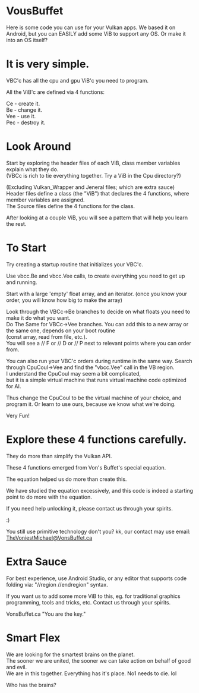 # VousBuffet

Here is some code you can use for your Vulkan apps.
We based it on Android, but you can EASILY add some ViB to support any OS.
Or make it into an OS itself?

# It is very simple.

VBC'c has all the cpu and gpu ViB'c you need to program.

All the ViB'c are defined via 4 functions:

Ce - create it.
</br>Be - change it.
</br>Vee - use it.
</br>Pec - destroy it.

# Look Around

Start by exploring the header files of each ViB, class member variables explain what they do.
</br>(VBCc is rich to tie everything together. Try a ViB in the Cpu directory?)

(Excluding Vulkan_Wrapper and Jeneral files; which are extra sauce)
</br>Header files define a class (the "ViB") that declares the 4 functions, where member variables are assigned.
</br>The Source files define the 4 functions for the class.

After looking at a couple ViB, you will see a pattern that will help you learn the rest.

# To Start

Try creating a startup routine that initializes your VBC'c.

Use vbcc.Be and vbcc.Vee calls, to create everything you need to get up and running.

Start with a large 'empty' float array, and an iterator. (once you know your order, you will know how big to make the array)

Look through the VBCc->Be branches to decide on what floats you need to make it do what you want.
</br>Do The Same for VBCc->Vee branches. You can add this to a new array or the same one, depends on your boot routine
</br>(const array, read from file, etc.).
</br>You will see a // F or // D or // P next to relevant points where you can order from.

You can also run your VBC'c orders during runtime in the same way. Search through CpuCoul->Vee and find the "vbcc.Vee" call in the VB region.
</br>I understand the CpuCoul may seem a bit complicated,
</br>but it is a simple virtual machine that runs virtual machine code optimized for AI.

Thus change the CpuCoul to be the virtual machine of your choice, and program it. Or learn to use ours, because we know what we're doing.

Very Fun!

# Explore these 4 functions carefully.

They do more than simplify the Vulkan API.

These 4 functions emerged from Von's Buffet's special equation.

The equation helped us do more than create this.

We have studied the equation excessively, and this code is indeed a starting point to do more with the equation.

If you need help unlocking it, please contact us through your spirits.

:)

You still use primitive technology don't you? kk, our contact may use email: TheVoniestMichael@VonsBuffet.ca

# Extra Sauce

For best experience, use Android Studio, or any editor that supports code folding via: "//region //endregion" syntax.

If you want us to add some more ViB to this, eg. for traditional graphics programming, tools and tricks, etc. Contact us through your spirits.

VonsBuffet.ca
"You are the key."

# Smart Flex

We are looking for the smartest brains on the planet.
</br>The sooner we are united, the sooner we can take action on behalf of good and evil.
</br>We are in this together. Everything has it's place. No1 needs to die. lol

Who has the brains?
